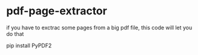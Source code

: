 # pdf-page-extractor
if you have to exctrac some pages from a big pdf file, this code will let you do that

pip install PyPDF2
